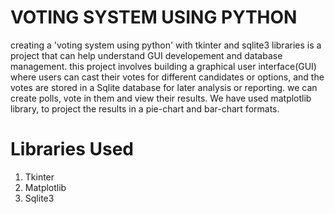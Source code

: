 # VOTING SYSTEM USING PYTHON
creating a 'voting system using python' with tkinter and sqlite3 libraries is a  project that can 
help understand GUI developement and database management.
this project involves building a graphical user interface(GUI) where users can cast their votes for different candidates or
options, and the votes are stored in a Sqlite database for later analysis or reporting.
we can create polls, vote in them and view their results. We have used matplotlib library, to project the results in a pie-chart and bar-chart formats.
# Libraries Used
1. Tkinter
2. Matplotlib
3. Sqlite3
